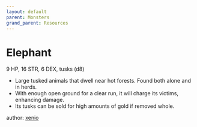 ```yaml
---
layout: default
parent: Monsters
grand_parent: Resources
---
```

# Elephant
9 HP, 16 STR, 6 DEX, tusks (d8)  
- Large tusked animals that dwell near hot forests.   Found both alone and in herds.  
- With enough open ground for a clear run, it will charge its victims, enhancing damage.  
- Its tusks can be sold for high amounts of gold if removed whole.  

author: [xenio](https://xenioinabottle.blogspot.com)
